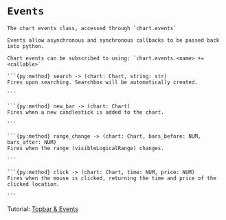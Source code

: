 # `Events`

````{py:class} AbstractChart.Events
The chart events class, accessed through `chart.events`

Events allow asynchronous and synchronous callbacks to be passed back into python.

Chart events can be subscribed to using: `chart.events.<name> += <callable>`

```{py:method} search -> (chart: Chart, string: str)
Fires upon searching. Searchbox will be automatically created.

```

```{py:method} new_bar -> (chart: Chart)
Fires when a new candlestick is added to the chart.

```

```{py:method} range_change -> (chart: Chart, bars_before: NUM, bars_after: NUM)
Fires when the range (visibleLogicalRange) changes.

```

```{py:method} click -> (chart: Chart, time: NUM, price: NUM)
Fires when the mouse is clicked, returning the time and price of the clicked location.

```

````

Tutorial: [Topbar & Events](../tutorials/events.md)

